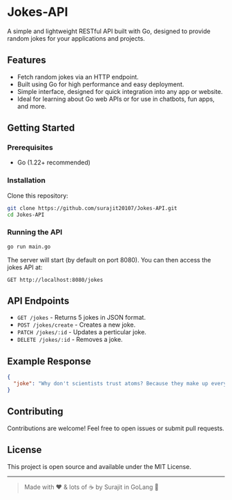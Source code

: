 # Jokes-API 

A simple and lightweight RESTful API built with Go, designed to provide random jokes for your applications and projects.

## Features

- Fetch random jokes via an HTTP endpoint.
- Built using Go for high performance and easy deployment.
- Simple interface, designed for quick integration into any app or website.
- Ideal for learning about Go web APIs or for use in chatbots, fun apps, and more.

## Getting Started

### Prerequisites

- Go (1.22+ recommended)

### Installation

Clone this repository:

```bash
git clone https://github.com/surajit20107/Jokes-API.git
cd Jokes-API
```

### Running the API

```bash
go run main.go
```

The server will start (by default on port 8080). You can then access the jokes API at:

```
GET http://localhost:8080/jokes
```

## API Endpoints

- `GET /jokes` - Returns 5 jokes in JSON format.
- `POST /jokes/create` - Creates a new joke.
- `PATCH /jokes/:id` - Updates a perticular joke.
- `DELETE /jokes/:id` - Removes a joke.

## Example Response

```json
{
  "joke": "Why don't scientists trust atoms? Because they make up everything!"
}
```

## Contributing

Contributions are welcome! Feel free to open issues or submit pull requests.

## License

This project is open source and available under the MIT License.

---

> Made with ❤️ & lots of ☕ by Surajit in GoLang 🦦

